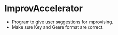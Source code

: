 # ImprovAccelerator
- Program to give user suggestions for improvising.
- Make sure Key and Genre format are correct.
